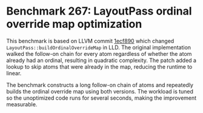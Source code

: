 # Benchmark 267: LayoutPass ordinal override map optimization

This benchmark is based on LLVM commit [1ecf890](https://github.com/llvm/llvm-project/commit/1ecf8902150ae57a20487be67b06128a57fb23cd) which changed `LayoutPass::buildOrdinalOverrideMap` in LLD. The original implementation walked the follow-on chain for every atom regardless of whether the atom already had an ordinal, resulting in quadratic complexity. The patch added a lookup to skip atoms that were already in the map, reducing the runtime to linear.

The benchmark constructs a long follow-on chain of atoms and repeatedly builds the ordinal override map using both versions. The workload is tuned so the unoptimized code runs for several seconds, making the improvement measurable.

